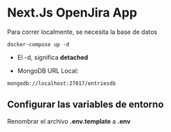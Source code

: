 # Next.Js OpenJira App
Para correr localmente, se necesita la base de datos
```
docker-compose up -d
```

* El -d, significa __detached__

* MongoDB URL Local:
```
mongodb://localhost:27017/entriesdb
```

## Configurar las variables de entorno
Renombrar el archivo __.env.template__ a __.env__